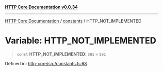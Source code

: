 [**HTTP Core Documentation v0.0.34**](../../README.md)

***

[HTTP Core Documentation](../../modules.md) / [constants](../README.md) / HTTP\_NOT\_IMPLEMENTED

# Variable: HTTP\_NOT\_IMPLEMENTED

> `const` **HTTP\_NOT\_IMPLEMENTED**: `501` = `501`

Defined in: [http-core/src/constants.ts:68](https://github.com/stonemjs/http-core/blob/1848d2cc8e9419d9e370ae707c528a45d3c2ac5a/src/constants.ts#L68)
